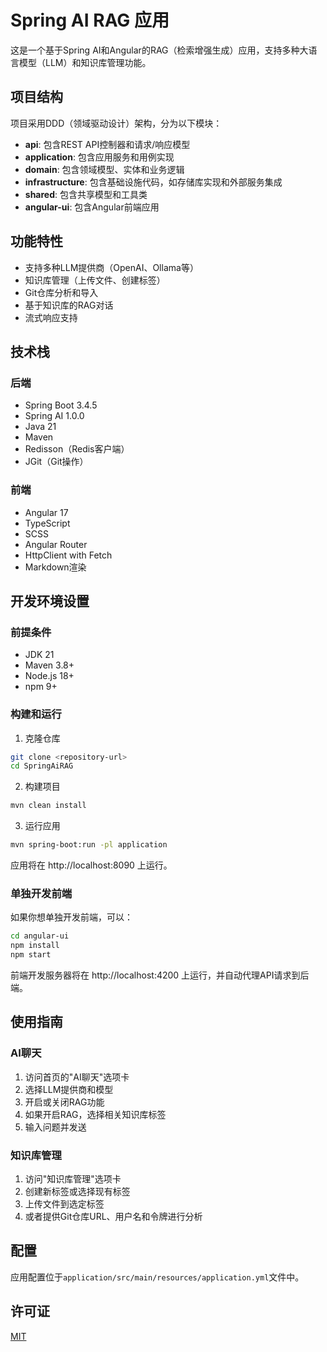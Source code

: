 # Spring AI RAG 应用

这是一个基于Spring AI和Angular的RAG（检索增强生成）应用，支持多种大语言模型（LLM）和知识库管理功能。

## 项目结构

项目采用DDD（领域驱动设计）架构，分为以下模块：

- **api**: 包含REST API控制器和请求/响应模型
- **application**: 包含应用服务和用例实现
- **domain**: 包含领域模型、实体和业务逻辑
- **infrastructure**: 包含基础设施代码，如存储库实现和外部服务集成
- **shared**: 包含共享模型和工具类
- **angular-ui**: 包含Angular前端应用

## 功能特性

- 支持多种LLM提供商（OpenAI、Ollama等）
- 知识库管理（上传文件、创建标签）
- Git仓库分析和导入
- 基于知识库的RAG对话
- 流式响应支持

## 技术栈

### 后端

- Spring Boot 3.4.5
- Spring AI 1.0.0
- Java 21
- Maven
- Redisson（Redis客户端）
- JGit（Git操作）

### 前端

- Angular 17
- TypeScript
- SCSS
- Angular Router
- HttpClient with Fetch
- Markdown渲染

## 开发环境设置

### 前提条件

- JDK 21
- Maven 3.8+
- Node.js 18+
- npm 9+

### 构建和运行

1. 克隆仓库

```bash
git clone <repository-url>
cd SpringAiRAG
```

2. 构建项目

```bash
mvn clean install
```

3. 运行应用

```bash
mvn spring-boot:run -pl application
```

应用将在 http://localhost:8090 上运行。

### 单独开发前端

如果你想单独开发前端，可以：

```bash
cd angular-ui
npm install
npm start
```

前端开发服务器将在 http://localhost:4200 上运行，并自动代理API请求到后端。

## 使用指南

### AI聊天

1. 访问首页的"AI聊天"选项卡
2. 选择LLM提供商和模型
3. 开启或关闭RAG功能
4. 如果开启RAG，选择相关知识库标签
5. 输入问题并发送

### 知识库管理

1. 访问"知识库管理"选项卡
2. 创建新标签或选择现有标签
3. 上传文件到选定标签
4. 或者提供Git仓库URL、用户名和令牌进行分析

## 配置

应用配置位于`application/src/main/resources/application.yml`文件中。

## 许可证

[MIT](LICENSE)